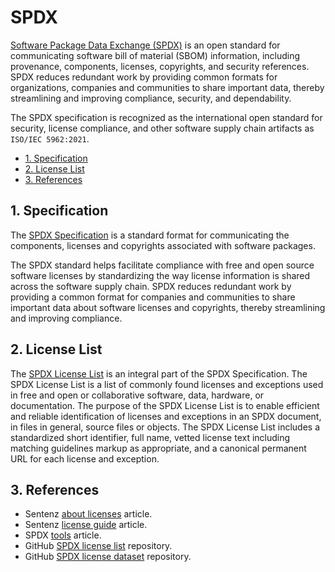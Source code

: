 # SPDX

[Software Package Data Exchange (SPDX)](https://spdx.dev/) is an open standard for communicating software bill of material (SBOM) information, including provenance, components, licenses, copyrights, and security references. SPDX reduces redundant work by providing common formats for organizations, companies and communities to share important data, thereby streamlining and improving compliance, security, and dependability.

The SPDX specification is recognized as the international open standard for security, license compliance, and other software supply chain artifacts as `ISO/IEC 5962:2021`.

- [1. Specification](#1-specification)
- [2. License List](#2-license-list)
- [3. References](#3-references)

## 1. Specification

The [SPDX Specification](https://spdx.dev/specifications/) is a standard format for communicating the components, licenses and copyrights associated with software packages.

The SPDX standard helps facilitate compliance with free and open source software licenses by standardizing the way license information is shared across the software supply chain. SPDX reduces redundant work by providing a common format for companies and communities to share important data about software licenses and copyrights, thereby streamlining and improving compliance.

## 2. License List

The [SPDX License List](https://spdx.org/licenses/) is an integral part of the SPDX Specification. The SPDX License List is a list of commonly found licenses and exceptions used in free and open or collaborative software, data, hardware, or documentation. The purpose of the SPDX License List is to enable efficient and reliable identification of licenses and exceptions in an SPDX document, in files in general, source files or objects. The SPDX License List includes a standardized short identifier, full name, vetted license text including matching guidelines markup as appropriate, and a canonical permanent URL for each license and exception.

## 3. References

- Sentenz [about licenses](../about/licenses.md) article.
- Sentenz [license guide](../guideline/license-guide.md) article.
- SPDX [tools](https://spdx.dev/tools-community/) article.
- GitHub [SPDX license list](https://github.com/spdx/license-list-XML) repository.
- GitHub [SPDX license dataset](https://github.com/spdx/license-list-data) repository.
